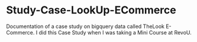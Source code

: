 # Study-Case-LookUp-ECommerce

Documentation of a case study on bigquery data called TheLook E-Commerce. I did this Case Study when I was taking a Mini Course at RevoU.
